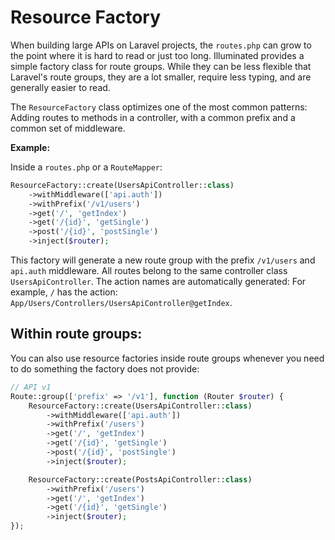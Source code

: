 # Resource Factory

When building large APIs on Laravel projects, the `routes.php` can grow to the
point where it is hard to read or just too long. Illuminated provides a simple
factory class for route groups. While they can be less flexible that Laravel's
route groups, they are a lot smaller, require less typing, and are generally
easier to read.

The `ResourceFactory` class optimizes one of the most common patterns:
Adding routes to methods in a controller, with a common prefix and a common
set of middleware.

**Example:**

Inside a `routes.php` or a `RouteMapper`:
```php
ResourceFactory::create(UsersApiController::class)
    ->withMiddleware(['api.auth'])
    ->withPrefix('/v1/users')
    ->get('/', 'getIndex')
    ->get('/{id}', 'getSingle')
    ->post('/{id}', 'postSingle')
    ->inject($router);
```

This factory will generate a new route group with the prefix `/v1/users`
and `api.auth` middleware. All routes belong to the same controller class
`UsersApiController`. The action names are automatically generated: For example,
`/` has the action: `App/Users/Controllers/UsersApiController@getIndex`.

## Within route groups:

You can also use resource factories inside route groups whenever you need to do
something the factory does not provide:

```php
// API v1
Route::group(['prefix' => '/v1'], function (Router $router) {
    ResourceFactory::create(UsersApiController::class)
        ->withMiddleware(['api.auth'])
        ->withPrefix('/users')
        ->get('/', 'getIndex')
        ->get('/{id}', 'getSingle')
        ->post('/{id}', 'postSingle')
        ->inject($router);

    ResourceFactory::create(PostsApiController::class)
        ->withPrefix('/users')
        ->get('/', 'getIndex')
        ->get('/{id}', 'getSingle')
        ->inject($router);
});
```
